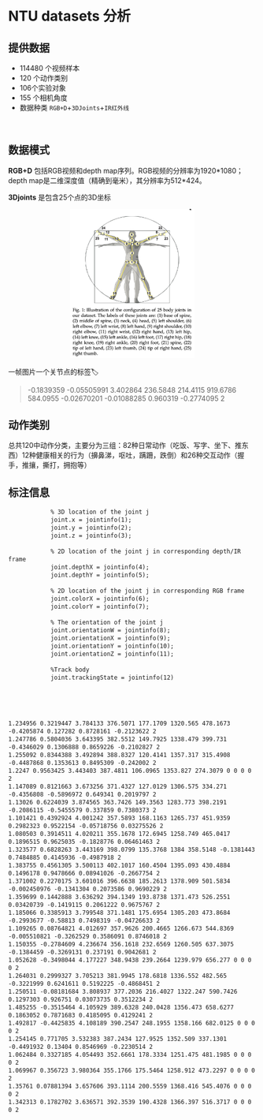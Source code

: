 # NTU datasets 分析 

## 提供数据 
- 114480 个视频样本 
- 120 个动作类别 
- 106个实验对象 
- 155 个相机角度 
- 数据种类 `RGB+D`+`3DJoints`+`IR红外线` 

<br>


## 数据模式 
**RGB+D** 包括RGB视频和depth map序列。RGB视频的分辨率为1920\*1080； depth map是二维深度值（精确到毫米），其分辨率为512\*424。 

**3Djoints** 是包含25个点的3D坐标
<p align="center"><img src="https://raw.githubusercontent.com/lxy5513/Markdown_image_dateset/master/Xnip2019-05-23_14-56-05.jpg" width="50%" alt="" /></p>

一帧图片一个关节点的标签🏷️ 
> -0.1839359 -0.05505991 3.402864 236.5848 214.4115 919.6786 584.0955 -0.02670201 -0.01088285 0.960319 -0.2774095 2


## 动作类别 
总共120中动作分类，主要分为三组：82种日常动作（吃饭、写字、坐下、推东西）12种健康相关的行为（擤鼻涕，呕吐，蹒跚，跌倒）和26种交互动作（握手，推攘，撕打，拥抱等） 


## 标注信息 
```
            % 3D location of the joint j
            joint.x = jointinfo(1);
            joint.y = jointinfo(2);
            joint.z = jointinfo(3);
            
            % 2D location of the joint j in corresponding depth/IR frame
            joint.depthX = jointinfo(4);
            joint.depthY = jointinfo(5);
            
            % 2D location of the joint j in corresponding RGB frame
            joint.colorX = jointinfo(6);
            joint.colorY = jointinfo(7);
            
            % The orientation of the joint j
            joint.orientationW = jointinfo(8);
            joint.orientationX = jointinfo(9);
            joint.orientationY = jointinfo(10);
            joint.orientationZ = jointinfo(11); 
            
            %Track body
            joint.trackingState = jointinfo(12)



```

<br>

```
1.234956 0.3219447 3.784133 376.5071 177.1709 1320.565 478.1673 -0.4205874 0.127282 0.8728161 -0.2123622 2
1.247786 0.5804036 3.643395 382.5512 149.7925 1338.479 399.731 -0.4346029 0.1306888 0.8659226 -0.2102827 2
1.255092 0.8344388 3.492894 388.8327 120.4141 1357.317 315.4908 -0.4487868 0.1353613 0.8495309 -0.242002 2
1.2247 0.9563425 3.443403 387.4811 106.0965 1353.827 274.3079 0 0 0 0 2
1.147089 0.8121663 3.673256 371.4327 127.0129 1306.575 334.271 -0.4356808 -0.5896972 0.649341 0.2019797 2
1.13026 0.6224039 3.874565 363.7426 149.3563 1283.773 398.2191 -0.2086115 -0.5455579 0.337859 0.7380373 2
1.101421 0.4392924 4.001242 357.5893 168.1163 1265.737 451.9359 0.2982323 0.9522154 -0.05718756 0.03275526 2
1.080503 0.3914511 4.020211 355.1678 172.6945 1258.749 465.0417 0.1896515 0.9625035 -0.1828776 0.06461463 2
1.323577 0.6828263 3.443169 398.0799 135.3768 1384 358.5148 -0.1381443 0.7484885 0.4145936 -0.4987918 2
1.383755 0.4561305 3.500113 402.1017 160.4504 1395.093 430.4884 0.1496178 0.9478666 0.08941026 -0.2667754 2
1.371002 0.2270175 3.601016 396.6638 185.2613 1378.909 501.5834 -0.002450976 -0.1341304 0.2073586 0.9690229 2
1.359699 0.1442888 3.636292 394.1349 193.8738 1371.473 526.2551 0.03420739 -0.1419115 0.2061222 0.9675767 2
1.185066 0.3385913 3.799548 371.1481 175.6954 1305.203 473.8684 -0.2993677 -0.58813 0.7498319 -0.04726633 2
1.109265 0.08764821 4.012697 357.9626 200.4665 1266.673 544.8369 -0.005510821 -0.3262529 0.3586091 0.8746018 2
1.150355 -0.2784609 4.236674 356.1618 232.6569 1260.505 637.3075 -0.1384459 -0.3269131 0.237191 0.9042681 2
1.052628 -0.3498044 4.177227 348.9438 239.2664 1239.979 656.277 0 0 0 0 2
1.264031 0.2999327 3.705213 381.9945 178.6818 1336.552 482.565 -0.3221999 0.6241611 0.5192225 -0.4868451 2
1.250511 -0.08181684 3.808937 377.2036 216.4027 1322.247 590.7426 0.1297303 0.926751 0.03073735 0.3512234 2
1.485255 -0.3515464 4.105929 389.6328 240.0428 1356.473 658.6277 0.1863052 0.7871683 0.4185095 0.4129241 2
1.492817 -0.4425835 4.108189 390.2547 248.1955 1358.166 682.0125 0 0 0 0 2
1.254145 0.771705 3.532383 387.2434 127.9525 1352.509 337.1301 -0.4491932 0.13404 0.8546969 -0.2230514 2
1.062484 0.3327185 4.054493 352.6661 178.3334 1251.475 481.1985 0 0 0 0 2
1.069967 0.356723 3.980364 355.1766 175.5464 1258.912 473.2297 0 0 0 0 2
1.35761 0.07881394 3.657606 393.1114 200.5559 1368.416 545.4076 0 0 0 0 2
1.342313 0.1782702 3.636571 392.3539 190.4328 1366.397 516.3717 0 0 0 0 2
```